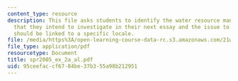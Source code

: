 ```yaml
---
content_type: resource
description: This file asks students to identify the water resource management issue
  that they intend to investigate in their next essay and the issue to be investigated
  should be linked to a specific locale.
file: /media/https%3A/open-learning-course-data-rc.s3.amazonaws.com/21w-730-3-writing-and-the-environment-spring-2005/95ceefaccf6784be37b355a98b212951_spr2005_ex_2a_al.pdf
file_type: application/pdf
resourcetype: Document
title: spr2005_ex_2a_al.pdf
uid: 95ceefac-cf67-84be-37b3-55a98b212951
---
```

